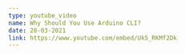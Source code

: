 ```yaml
---
type: youtube_video
name: Why Should You Use Arduino CLI?
date: 28-03-2021
link: https://www.youtube.com/embed/Uk5_RKMf2Dk
---
```

